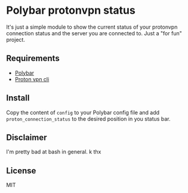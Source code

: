 # Polybar protonvpn status

It's just a simple module to show the current status of your protonvpn connection status and the server you are connected to.
Just a "for fun" project.


## Requirements
- [Polybar](https://github.com/polybar/polybar)
- [Proton vpn cli](https://github.com/ProtonVPN/protonvpn-cli-ng)

## Install
Copy the content of `config` to your Polybar config file and add `proton_connection_status` to the desired position in you status bar.

## Disclaimer
I'm pretty bad at bash in general. k thx

## License
MIT
